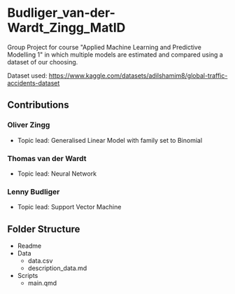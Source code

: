 # Budliger_van-der-Wardt_Zingg_MatID
Group Project for course "Applied Machine Learning and Predictive Modelling 1" in which multiple models are estimated and compared using a dataset of our choosing.

Dataset used: <https://www.kaggle.com/datasets/adilshamim8/global-traffic-accidents-dataset>


## Contributions

### Oliver Zingg
- Topic lead: Generalised Linear Model with family set to Binomial 

### Thomas van der Wardt
- Topic lead: Neural Network 

### Lenny Budliger
- Topic lead: Support Vector Machine

## Folder Structure
- Readme 
- Data
  - data.csv
  - description_data.md
- Scripts
  - main.qmd

